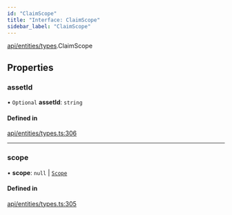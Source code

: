 ```yaml
---
id: "ClaimScope"
title: "Interface: ClaimScope"
sidebar_label: "ClaimScope"
---
```


[api/entities/types](../../../../../modules/API/Entities/Types/Types.md).ClaimScope

## Properties

### assetId

• `Optional` **assetId**: `string`

#### Defined in

[api/entities/types.ts:306](https://github.com/PolymeshAssociation/polymesh-sdk/blob/995f17653/src/api/entities/types.ts#L306)

___

### scope

• **scope**: ``null`` \| [`Scope`](../Scope/Scope.md)

#### Defined in

[api/entities/types.ts:305](https://github.com/PolymeshAssociation/polymesh-sdk/blob/995f17653/src/api/entities/types.ts#L305)
